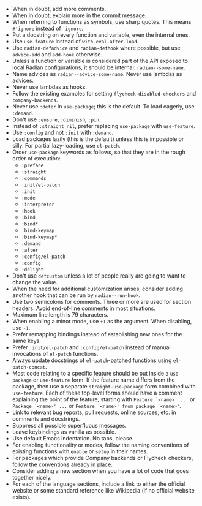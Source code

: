 * When in doubt, add more comments.
* When in doubt, explain more in the commit message.
* When referring to functions as symbols, use sharp quotes. This means
  `#'ignore` instead of `'ignore`.
* Put a docstring on every function and variable, even the internal
  ones.
* Use `use-feature` instead of `with-eval-after-load`.
* Use `radian-defadvice` and `radian-defhook` where possible, but use
  `advice-add` and `add-hook` otherwise.
* Unless a function or variable is considered part of the API exposed
  to local Radian configurations, it should be internal:
  `radian--some-name`.
* Name advices as `radian--advice-some-name`. Never use lambdas as
  advices.
* Never use lambdas as hooks.
* Follow the existing examples for setting
  `flycheck-disabled-checkers` and `company-backends`.
* Never use `:defer` in `use-package`; this is the default. To load
  eagerly, use `:demand`.
* Don't use `:ensure`, `:diminish`, `:pin`.
* Instead of `:straight nil`, prefer replacing `use-package` with
  `use-feature`.
* Use `:config` and not `:init` with `:demand`.
* Load packages lazily (this is the default) unless this is impossible
  or silly. For partial lazy-loading, use `el-patch`.
* Order `use-package` keywords as follows, so that they are in the
  rough order of execution:
  * `:preface`
  * `:straight`
  * `:commands`
  * `:init/el-patch`
  * `:init`
  * `:mode`
  * `:interpreter`
  * `:hook`
  * `:bind`
  * `:bind*`
  * `:bind-keymap`
  * `:bind-keymap*`
  * `:demand`
  * `:after`
  * `:config/el-patch`
  * `:config`
  * `:delight`
* Don't use `defcustom` unless a lot of people really are going to
  want to change the value.
* When the need for additional customization arises, consider adding
  another hook that can be run by `radian--run-hook`.
* Use two semicolons for comments. Three or more are used for section
  headers. Avoid end-of-line comments in most situations.
* Maximum line length is 79 characters.
* When enabling a minor mode, use `+1` as the argument. When
  disabling, use `-1`.
* Prefer remapping bindings instead of establishing new ones for the
  same keys.
* Prefer `:init/el-patch` and `:config/el-patch` instead of manual
  invocations of `el-patch` functions.
* Always update docstrings of `el-patch`-patched functions using
  `el-patch-concat`.
* Most code relating to a specific feature should be put inside a
  `use-package` or `use-feature` form. If the feature name differs
  from the package, then use a separate `straight-use-package` form
  combined with `use-feature`. Each of these top-level forms should
  have a comment explaining the point of the feature, starting with
  ``Feature `<name>' ...`` or ``Package `<name>' ...`` or ``Feature
  `<name>' from package `<name>'``.
* Link to relevant bug reports, pull requests, online sources, etc. in
  comments and docstrings.
* Suppress all possible superfluous messages.
* Leave keybindings as vanilla as possible.
* Use default Emacs indentation. No tabs, please.
* For enabling functionality or modes, follow the naming conventions
  of existing functions with `enable` or `setup` in their names.
* For packages which provide Company backends or Flycheck checkers,
  follow the conventions already in place.
* Consider adding a new section when you have a lot of code that goes
  together nicely.
* For each of the language sections, include a link to either the
  official website or some standard reference like Wikipedia (if no
  official website exists).
